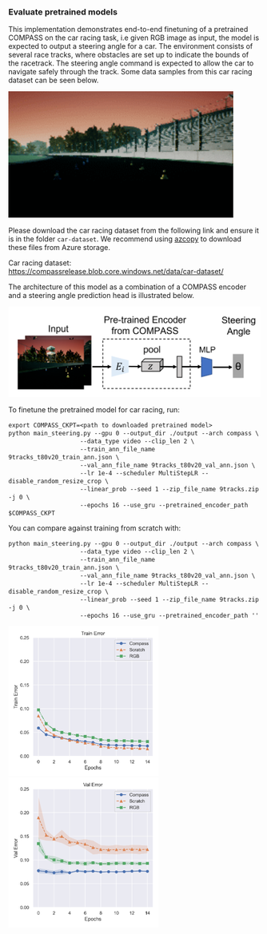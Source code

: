 ### Evaluate pretrained models

This implementation demonstrates end-to-end finetuning of a pretrained COMPASS on the car racing task, i.e given RGB image as input, the model is expected to output a steering angle for a car. The environment consists of several race tracks, where obstacles are set up to indicate the bounds of the racetrack. The steering angle command is expected to allow the car to navigate safely through the track. Some data samples from this car racing dataset can be seen below.

<img src="../assets/car-race.gif" alt="data-sample" width="450"/>

Please download the car racing dataset from the following link and ensure it is in the folder `car-dataset`. We recommend using [azcopy](https://docs.microsoft.com/en-us/azure/storage/common/storage-use-azcopy-v10) to download these files from Azure storage.  

Car racing dataset: https://compassrelease.blob.core.windows.net/data/car-dataset/

The architecture of this model as a combination of a COMPASS encoder and a steering angle prediction head is illustrated below.

<img src="../assets/car-racing-pipeline.png" alt='car-eval' width='550'>


To finetune the pretrained model for car racing, run:
```
export COMPASS_CKPT=<path to downloaded pretrained model>
python main_steering.py --gpu 0 --output_dir ./output --arch compass \
                    --data_type video --clip_len 2 \
                    --train_ann_file_name 9tracks_t80v20_train_ann.json \
                    --val_ann_file_name 9tracks_t80v20_val_ann.json \
                    --lr 1e-4 --scheduler MultiStepLR --disable_random_resize_crop \
                    --linear_prob --seed 1 --zip_file_name 9tracks.zip -j 0 \
                    --epochs 16 --use_gru --pretrained_encoder_path $COMPASS_CKPT

```

You can compare against training from scratch with:
```
python main_steering.py --gpu 0 --output_dir ./output --arch compass \
                    --data_type video --clip_len 2 \
                    --train_ann_file_name 9tracks_t80v20_train_ann.json \
                    --val_ann_file_name 9tracks_t80v20_val_ann.json \
                    --lr 1e-4 --scheduler MultiStepLR --disable_random_resize_crop \
                    --linear_prob --seed 1 --zip_file_name 9tracks.zip -j 0 \
                    --epochs 16 --use_gru --pretrained_encoder_path ''
```

<img src="../assets/car-train.png" alt='car-train' width=300/> <img src="../assets/car-val.png" alt='car-val' width=300/>
